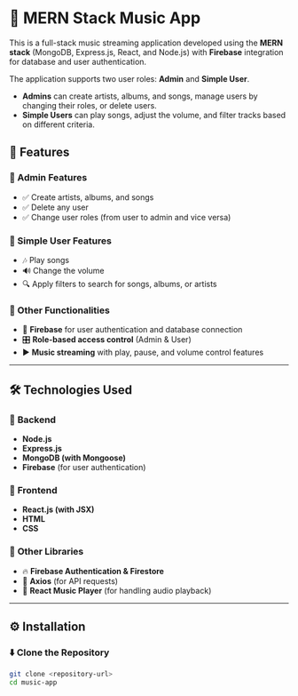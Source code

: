 # 🎵 MERN Stack Music App

This is a full-stack music streaming application developed using the **MERN stack** (MongoDB, Express.js, React, and Node.js) with **Firebase** integration for database and user authentication.  

The application supports two user roles: **Admin** and **Simple User**.  
- **Admins** can create artists, albums, and songs, manage users by changing their roles, or delete users.  
- **Simple Users** can play songs, adjust the volume, and filter tracks based on different criteria.  

## 🚀 Features

### 🔹 Admin Features
- ✅ Create artists, albums, and songs  
- ✅ Delete any user  
- ✅ Change user roles (from user to admin and vice versa)  

### 🔹 Simple User Features
- 🎶 Play songs  
- 🔊 Change the volume  
- 🔍 Apply filters to search for songs, albums, or artists  

### 🔹 Other Functionalities
- 🔐 **Firebase** for user authentication and database connection  
- 🎛️ **Role-based access control** (Admin & User)  
- ▶️ **Music streaming** with play, pause, and volume control features  

---

## 🛠️ Technologies Used

### 📌 **Backend**
- **Node.js**
- **Express.js**
- **MongoDB (with Mongoose)**
- **Firebase** (for user authentication)

### 📌 **Frontend**
- **React.js (with JSX)**
- **HTML**
- **CSS**

### 📌 **Other Libraries**
- 🔥 **Firebase Authentication & Firestore**  
- 📡 **Axios** (for API requests)  
- 🎵 **React Music Player** (for handling audio playback)  

---

## ⚙️ Installation

### ⬇️ Clone the Repository
```bash
git clone <repository-url>
cd music-app
